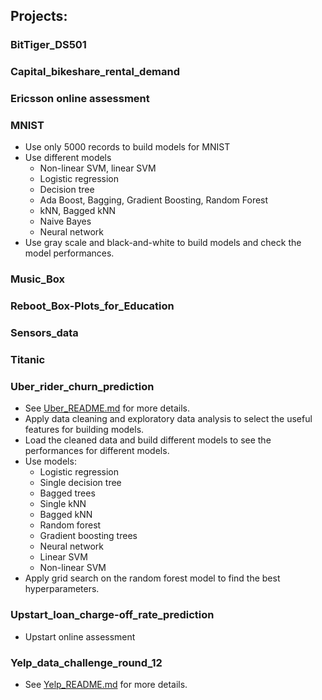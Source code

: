 ## Projects:

### BitTiger_DS501

### Capital_bikeshare_rental_demand

### Ericsson online assessment

### MNIST
* Use only 5000 records to build models for MNIST
* Use different models
  * Non-linear SVM, linear SVM
  * Logistic regression
  * Decision tree
  * Ada Boost, Bagging, Gradient Boosting, Random Forest
  * kNN, Bagged kNN
  * Naive Bayes
  * Neural network
* Use gray scale and black-and-white to build models and check the model performances.

### Music_Box

### Reboot_Box-Plots_for_Education

### Sensors_data

### Titanic

### Uber_rider_churn_prediction
* See [Uber_README.md](Uber_rider_churn_prediction/Uber_README.md) for more details.
* Apply data cleaning and exploratory data analysis to select the useful features for building models.
* Load the cleaned data and build different models to see the performances for different models.
* Use models:
  * Logistic regression
  * Single decision tree
  * Bagged trees
  * Single kNN
  * Bagged kNN
  * Random forest
  * Gradient boosting trees
  * Neural network
  * Linear SVM
  * Non-linear SVM
* Apply grid search on the random forest model to find the best hyperparameters.

### Upstart_loan_charge-off_rate_prediction
* Upstart online assessment

### Yelp_data_challenge_round_12
* See [Yelp_README.md](Yelp_data_challenge_round_12/Yelp_README.md) for more details.
